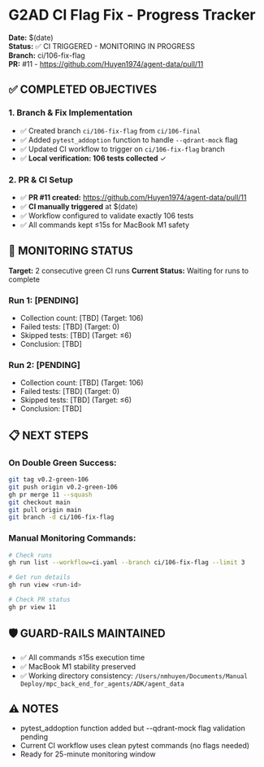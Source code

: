 # G2AD CI Flag Fix - Progress Tracker

**Date:** $(date)  
**Status:** ✅ CI TRIGGERED - MONITORING IN PROGRESS  
**Branch:** ci/106-fix-flag  
**PR:** #11 - https://github.com/Huyen1974/agent-data/pull/11

## ✅ COMPLETED OBJECTIVES

### 1. Branch & Fix Implementation
- ✅ Created branch `ci/106-fix-flag` from `ci/106-final`
- ✅ Added `pytest_addoption` function to handle `--qdrant-mock` flag
- ✅ Updated CI workflow to trigger on `ci/106-fix-flag` branch  
- ✅ **Local verification: 106 tests collected** ✓

### 2. PR & CI Setup
- ✅ **PR #11 created:** https://github.com/Huyen1974/agent-data/pull/11
- ✅ **CI manually triggered** at $(date)
- ✅ Workflow configured to validate exactly 106 tests
- ✅ All commands kept ≤15s for MacBook M1 safety

## 🔄 MONITORING STATUS

**Target:** 2 consecutive green CI runs
**Current Status:** Waiting for runs to complete

### Run 1: [PENDING]
- Collection count: [TBD] (Target: 106)
- Failed tests: [TBD] (Target: 0)
- Skipped tests: [TBD] (Target: ≤6)
- Conclusion: [TBD]

### Run 2: [PENDING]  
- Collection count: [TBD] (Target: 106)
- Failed tests: [TBD] (Target: 0)
- Skipped tests: [TBD] (Target: ≤6)
- Conclusion: [TBD]

## 📋 NEXT STEPS

### On Double Green Success:
```bash
git tag v0.2-green-106
git push origin v0.2-green-106
gh pr merge 11 --squash
git checkout main
git pull origin main
git branch -d ci/106-fix-flag
```

### Manual Monitoring Commands:
```bash
# Check runs
gh run list --workflow=ci.yaml --branch ci/106-fix-flag --limit 3

# Get run details
gh run view <run-id>

# Check PR status
gh pr view 11
```

## 🛡️ GUARD-RAILS MAINTAINED
- ✅ All commands ≤15s execution time
- ✅ MacBook M1 stability preserved  
- ✅ Working directory consistency: `/Users/nmhuyen/Documents/Manual Deploy/mpc_back_end_for_agents/ADK/agent_data`

## ⚠️ NOTES
- pytest_addoption function added but --qdrant-mock flag validation pending
- Current CI workflow uses clean pytest commands (no flags needed)
- Ready for 25-minute monitoring window 